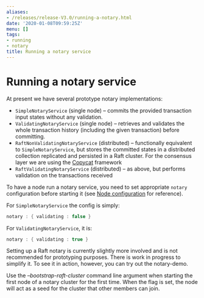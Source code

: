 ```yaml
---
aliases:
- /releases/release-V3.0/running-a-notary.html
date: '2020-01-08T09:59:25Z'
menu: []
tags:
- running
- notary
title: Running a notary service
---
```



# Running a notary service

At present we have several prototype notary implementations:


* `SimpleNotaryService` (single node) – commits the provided transaction input states without any validation.
* `ValidatingNotaryService` (single node) – retrieves and validates the whole transaction history
(including the given transaction) before committing.
* `RaftNonValidatingNotaryService` (distributed) – functionally equivalent to `SimpleNotaryService`, but stores
the committed states in a distributed collection replicated and persisted in a Raft cluster. For the consensus layer
we are using the [Copycat](http://atomix.io/copycat/) framework
* `RaftValidatingNotaryService` (distributed) – as above, but performs validation on the transactions received

To have a node run a notary service, you need to set appropriate `notary` configuration before starting it
(see [Node configuration](corda-configuration-file.md) for reference).

For `SimpleNotaryService` the config is simply:

```kotlin
notary : { validating : false }
```

For `ValidatingNotaryService`, it is:

```kotlin
notary : { validating : true }
```

Setting up a Raft notary is currently slightly more involved and is not recommended for prototyping purposes. There is
work in progress to simplify it. To see it in action, however, you can try out the notary-demo.

Use the *–bootstrap-raft-cluster* command line argument when starting the first node of a notary cluster for the first
time. When the flag is set, the node will act as a seed for the cluster that other members can join.

